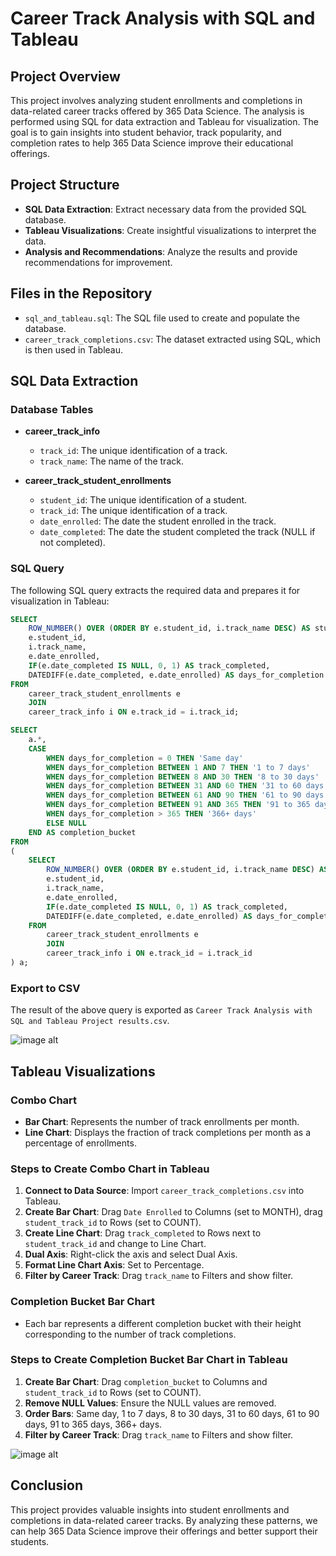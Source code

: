 # Career Track Analysis with SQL and Tableau

## Project Overview

This project involves analyzing student enrollments and completions in data-related career tracks offered by 365 Data Science. The analysis is performed using SQL for data extraction and Tableau for visualization. The goal is to gain insights into student behavior, track popularity, and completion rates to help 365 Data Science improve their educational offerings.

## Project Structure

- **SQL Data Extraction**: Extract necessary data from the provided SQL database.
- **Tableau Visualizations**: Create insightful visualizations to interpret the data.
- **Analysis and Recommendations**: Analyze the results and provide recommendations for improvement.

## Files in the Repository

- `sql_and_tableau.sql`: The SQL file used to create and populate the database.
- `career_track_completions.csv`: The dataset extracted using SQL, which is then used in Tableau.

## SQL Data Extraction

### Database Tables

- **career_track_info**
  - `track_id`: The unique identification of a track.
  - `track_name`: The name of the track.

- **career_track_student_enrollments**
  - `student_id`: The unique identification of a student.
  - `track_id`: The unique identification of a track.
  - `date_enrolled`: The date the student enrolled in the track.
  - `date_completed`: The date the student completed the track (NULL if not completed).

### SQL Query

The following SQL query extracts the required data and prepares it for visualization in Tableau:

```sql
SELECT 
    ROW_NUMBER() OVER (ORDER BY e.student_id, i.track_name DESC) AS student_track_id,
    e.student_id,
    i.track_name,
    e.date_enrolled,
    IF(e.date_completed IS NULL, 0, 1) AS track_completed,
    DATEDIFF(e.date_completed, e.date_enrolled) AS days_for_completion
FROM
    career_track_student_enrollments e
    JOIN
    career_track_info i ON e.track_id = i.track_id;

SELECT 
    a.*,
    CASE
        WHEN days_for_completion = 0 THEN 'Same day'
        WHEN days_for_completion BETWEEN 1 AND 7 THEN '1 to 7 days'
        WHEN days_for_completion BETWEEN 8 AND 30 THEN '8 to 30 days'
        WHEN days_for_completion BETWEEN 31 AND 60 THEN '31 to 60 days'
        WHEN days_for_completion BETWEEN 61 AND 90 THEN '61 to 90 days'
        WHEN days_for_completion BETWEEN 91 AND 365 THEN '91 to 365 days'
        WHEN days_for_completion > 365 THEN '366+ days'
        ELSE NULL
    END AS completion_bucket
FROM
(
    SELECT 
        ROW_NUMBER() OVER (ORDER BY e.student_id, i.track_name DESC) AS student_track_id,
        e.student_id,
        i.track_name,
        e.date_enrolled,
        IF(e.date_completed IS NULL, 0, 1) AS track_completed,
        DATEDIFF(e.date_completed, e.date_enrolled) AS days_for_completion
    FROM
        career_track_student_enrollments e
        JOIN
        career_track_info i ON e.track_id = i.track_id
) a;
```

### Export to CSV

The result of the above query is exported as `Career Track Analysis with SQL and Tableau Project results.csv`.

![image alt]()

## Tableau Visualizations

### Combo Chart

- **Bar Chart**: Represents the number of track enrollments per month.
- **Line Chart**: Displays the fraction of track completions per month as a percentage of enrollments.

### Steps to Create Combo Chart in Tableau

1. **Connect to Data Source**: Import `career_track_completions.csv` into Tableau.
2. **Create Bar Chart**: Drag `Date Enrolled` to Columns (set to MONTH), drag `student_track_id` to Rows (set to COUNT).
3. **Create Line Chart**: Drag `track_completed` to Rows next to `student_track_id` and change to Line Chart.
4. **Dual Axis**: Right-click the axis and select Dual Axis.
5. **Format Line Chart Axis**: Set to Percentage.
6. **Filter by Career Track**: Drag `track_name` to Filters and show filter.

### Completion Bucket Bar Chart

- Each bar represents a different completion bucket with their height corresponding to the number of track completions.

### Steps to Create Completion Bucket Bar Chart in Tableau

1. **Create Bar Chart**: Drag `completion_bucket` to Columns and `student_track_id` to Rows (set to COUNT).
2. **Remove NULL Values**: Ensure the NULL values are removed.
3. **Order Bars**: Same day, 1 to 7 days, 8 to 30 days, 31 to 60 days, 61 to 90 days, 91 to 365 days, 366+ days.
4. **Filter by Career Track**: Drag `track_name` to Filters and show filter.


![image alt]()


## Conclusion

This project provides valuable insights into student enrollments and completions in data-related career tracks. By analyzing these patterns, we can help 365 Data Science improve their offerings and better support their students.

